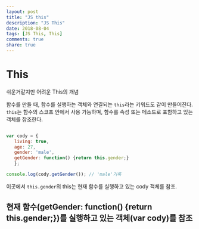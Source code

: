 ```yaml
---
layout: post
title: "JS this"
description: "JS This"
date: 2018-08-04
tags: [JS This, This]
comments: true
share: true
---
```


# This  

쉬운거같지만 어려운 This의 개념  

함수를 만들 때, 함수를 실행하는 객체와 연결되는 `this`라는 키워드도 같이 만들어진다.  
`this`는 함수의 스코프 안에서 사용 가능하며, 함수를 속성 또는 메소드로 포함하고 있는 객체를 참조한다.  

 ```js

var cody = {
    living: true,
    age: 27,
    gender: 'male',
    getGender: function() {return this.gender;}
    };

console.log(cody.getGender()); // 'male'기록

```

이곳에서 `this.gender`의 this는 현재 함수를 실행하고 있는 cody 객체를 참조.  

## 현재 함수(getGender: function() {return this.gender;})를 실행하고 있는 객체(var cody)를 참조  
   